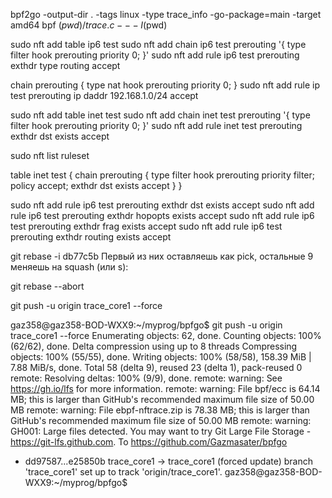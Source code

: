 bpf2go -output-dir . -tags linux -type trace_info -go-package=main -target amd64 bpf $(pwd)/trace.c -- -I$(pwd)



sudo nft add table ip6 test
sudo nft add chain ip6 test prerouting '{ type filter hook prerouting priority 0; }'
sudo nft add rule ip6 test prerouting exthdr type routing accept

chain prerouting {
    type nat hook prerouting priority 0;
}
sudo nft add rule ip test prerouting ip daddr 192.168.1.0/24 accept




sudo nft add table inet test
sudo nft add chain inet test prerouting '{ type filter hook prerouting priority 0; }'
sudo nft add rule inet test prerouting exthdr dst exists accept


sudo nft list ruleset

table inet test {
        chain prerouting {
                type filter hook prerouting priority filter; policy accept;
                exthdr dst exists accept
        }
}


sudo nft add rule ip6 test prerouting exthdr dst exists accept
sudo nft add rule ip6 test prerouting exthdr hopopts exists accept
sudo nft add rule ip6 test prerouting exthdr frag exists accept
sudo nft add rule ip6 test prerouting exthdr routing exists accept



git rebase -i db77c5b 
Первый из них оставляешь как pick, остальные 9 меняешь на squash (или s):

git rebase --abort


git push -u origin trace_core1 --force


gaz358@gaz358-BOD-WXX9:~/myprog/bpfgo$ git push -u origin trace_core1 --force
Enumerating objects: 62, done.
Counting objects: 100% (62/62), done.
Delta compression using up to 8 threads
Compressing objects: 100% (55/55), done.
Writing objects: 100% (58/58), 158.39 MiB | 7.88 MiB/s, done.
Total 58 (delta 9), reused 23 (delta 1), pack-reused 0
remote: Resolving deltas: 100% (9/9), done.
remote: warning: See https://gh.io/lfs for more information.
remote: warning: File bpf/ecc is 64.14 MB; this is larger than GitHub's recommended maximum file size of 50.00 MB
remote: warning: File ebpf-nftrace.zip is 78.38 MB; this is larger than GitHub's recommended maximum file size of 50.00 MB
remote: warning: GH001: Large files detected. You may want to try Git Large File Storage - https://git-lfs.github.com.
To https://github.com/Gazmasater/bpfgo
 + dd97587...e25850b trace_core1 -> trace_core1 (forced update)
branch 'trace_core1' set up to track 'origin/trace_core1'.
gaz358@gaz358-BOD-WXX9:~/myprog/bpfgo$ 
















